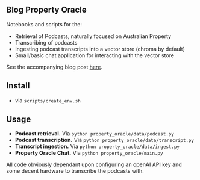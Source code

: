 ## Blog Property Oracle
Notebooks and scripts for the:

- Retrieval of Podcasts, naturally focused on Australian Property
- Transcribing of podcasts
- Ingesting podcast transcripts into a vector store (chroma by default)
- Small/basic chat application for interacting with the vector store

See the accompanying blog post [here](https://www.samhardyhey.com/).

## Install
- via `scripts/create_env.sh`

## Usage
- **Podcast retrieval.** Via `python property_oracle/data/podcast.py`
- **Podcast transcription.** Via ``python property_oracle/data/transcript.py``
- **Transcript ingestion.** Via ``python property_oracle/data/ingest.py``
- **Property Oracle Chat.** Via ``python property_oracle/main.py``

All code obviously dependant upon configuring an openAI API key and some decent hardware to transcribe the podcasts with.